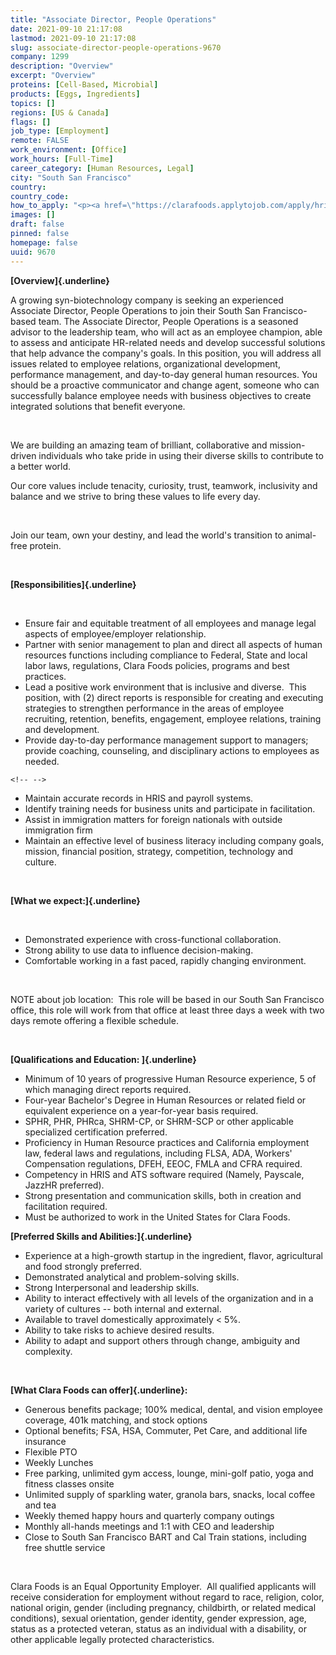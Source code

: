```yaml
---
title: "Associate Director, People Operations"
date: 2021-09-10 21:17:08
lastmod: 2021-09-10 21:17:08
slug: associate-director-people-operations-9670
company: 1299
description: "Overview"
excerpt: "Overview"
proteins: [Cell-Based, Microbial]
products: [Eggs, Ingredients]
topics: []
regions: [US & Canada]
flags: []
job_type: [Employment]
remote: FALSE
work_environment: [Office]
work_hours: [Full-Time]
career_category: [Human Resources, Legal]
city: "South San Francisco"
country: 
country_code: 
how_to_apply: "<p><a href=\"https://clarafoods.applytojob.com/apply/hri7j8qvTZ/Associate-Director-People-Operations\">https://clarafoods.applytojob.com/apply/hri7j8qvTZ/Associate-Director-P…</a></p>"
images: []
draft: false
pinned: false
homepage: false
uuid: 9670
---
```

**[Overview]{.underline}**

A growing syn-biotechnology company is seeking an experienced Associate
Director, People Operations to join their South San Francisco-based
team. The Associate Director, People Operations is a seasoned advisor to
the leadership team, who will act as an employee champion, able to
assess and anticipate HR-related needs and develop successful solutions
that help advance the company's goals. In this position, you will
address all issues related to employee relations, organizational
development, performance management, and day-to-day general human
resources. You should be a proactive communicator and change agent,
someone who can successfully balance employee needs with business
objectives to create integrated solutions that benefit everyone.

 

We are building an amazing team of brilliant, collaborative and
mission-driven individuals who take pride in using their diverse skills
to contribute to a better world.

Our core values include tenacity, curiosity, trust, teamwork,
inclusivity and balance and we strive to bring these values to life
every day.

 

Join our team, own your destiny, and lead the world\'s transition to
animal-free protein.

 

**[Responsibilities]{.underline}**

 

-   Ensure fair and equitable treatment of all employees and manage
    legal aspects of employee/employer relationship.
-   Partner with senior management to plan and direct all aspects of
    human resources functions including compliance to Federal, State and
    local labor laws, regulations, Clara Foods policies, programs and
    best practices.
-   Lead a positive work environment that is inclusive and diverse. 
    This position, with (2) direct reports is responsible for creating
    and executing strategies to strengthen performance in the areas of
    employee recruiting, retention, benefits, engagement, employee
    relations, training and development. 
-   Provide day-to-day performance management support to managers;
    provide coaching, counseling, and disciplinary actions to employees
    as needed.

```{=html}
<!-- -->
```
-   Maintain accurate records in HRIS and payroll systems.
-   Identify training needs for business units and participate in
    facilitation.
-   Assist in immigration matters for foreign nationals with outside
    immigration firm
-   Maintain an effective level of business literacy including company
    goals, mission, financial position, strategy, competition,
    technology and culture.

 

**[What we expect:]{.underline}**

 

-   Demonstrated experience with cross-functional collaboration.
-   Strong ability to use data to influence decision-making.
-   Comfortable working in a fast paced, rapidly changing environment.

 

NOTE about job location:  This role will be based in our South San
Francisco office, this role will work from that office at least three
days a week with two days remote offering a flexible schedule.

 

**[Qualifications and Education: ]{.underline}**

-   Minimum of 10 years of progressive Human Resource experience, 5 of
    which managing direct reports required.
-   Four-year Bachelor's Degree in Human Resources or related field or
    equivalent experience on a year-for-year basis required.
-   SPHR, PHR, PHRca, SHRM-CP, or SHRM-SCP or other applicable
    specialized certification preferred.
-   Proficiency in Human Resource practices and California employment
    law, federal laws and regulations, including FLSA, ADA, Workers'
    Compensation regulations, DFEH, EEOC, FMLA and CFRA required.
-   Competency in HRIS and ATS software required (Namely, Payscale,
    JazzHR preferred).
-   Strong presentation and communication skills, both in creation and
    facilitation required.
-   Must be authorized to work in the United States for Clara Foods.

**[Preferred Skills and Abilities:]{.underline}**

-   Experience at a high-growth startup in the ingredient, flavor,
    agricultural and food strongly preferred.
-   Demonstrated analytical and problem-solving skills.
-   Strong Interpersonal and leadership skills.
-   Ability to interact effectively with all levels of the organization
    and in a variety of cultures -- both internal and external.
-   Available to travel domestically approximately \< 5%.
-   Ability to take risks to achieve desired results.
-   Ability to adapt and support others through change, ambiguity and
    complexity.

 

**[What Clara Foods can offer]{.underline}:**

-   Generous benefits package; 100% medical, dental, and vision employee
    coverage, 401k matching, and stock options
-   Optional benefits; FSA, HSA, Commuter, Pet Care, and additional life
    insurance
-   Flexible PTO
-   Weekly Lunches
-   Free parking, unlimited gym access, lounge, mini-golf patio, yoga
    and fitness classes onsite
-   Unlimited supply of sparkling water, granola bars, snacks, local
    coffee and tea
-   Weekly themed happy hours and quarterly company outings
-   Monthly all-hands meetings and 1:1 with CEO and leadership
-   Close to South San Francisco BART and Cal Train stations, including
    free shuttle service

 

Clara Foods is an Equal Opportunity Employer.  All qualified applicants
will receive consideration for employment without regard to race,
religion, color, national origin, gender (including pregnancy,
childbirth, or related medical conditions), sexual orientation, gender
identity, gender expression, age, status as a protected veteran, status
as an individual with a disability, or other applicable legally
protected characteristics.

